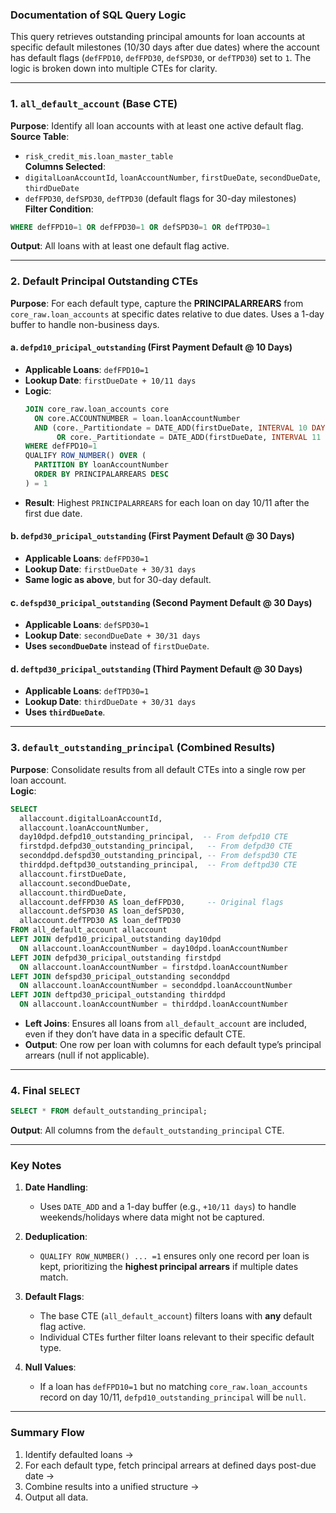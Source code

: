 ### Documentation of SQL Query Logic

This query retrieves outstanding principal amounts for loan accounts at specific default milestones (10/30 days after due dates) where the account has default flags (`defFPD10`, `defFPD30`, `defSPD30`, or `defTPD30`) set to `1`. The logic is broken down into multiple CTEs for clarity.

---

### **1. `all_default_account` (Base CTE)**
**Purpose**: Identify all loan accounts with at least one active default flag.  
**Source Table**:  
- `risk_credit_mis.loan_master_table`  
**Columns Selected**:  
- `digitalLoanAccountId`, `loanAccountNumber`, `firstDueDate`, `secondDueDate`, `thirdDueDate`  
- `defFPD30`, `defSPD30`, `defTPD30` (default flags for 30-day milestones)  
**Filter Condition**:  
```sql 
WHERE defFPD10=1 OR defFPD30=1 OR defSPD30=1 OR defTPD30=1
```
**Output**: All loans with at least one default flag active.

---

### **2. Default Principal Outstanding CTEs**
**Purpose**: For each default type, capture the **PRINCIPALARREARS** from `core_raw.loan_accounts` at specific dates relative to due dates. Uses a 1-day buffer to handle non-business days.  

#### **a. `defpd10_pricipal_outstanding` (First Payment Default @ 10 Days)**
- **Applicable Loans**: `defFPD10=1`  
- **Lookup Date**: `firstDueDate + 10/11 days`  
- **Logic**:  
  ```sql
  JOIN core_raw.loan_accounts core 
    ON core.ACCOUNTNUMBER = loan.loanAccountNumber 
    AND (core._Partitiondate = DATE_ADD(firstDueDate, INTERVAL 10 DAY)
         OR core._Partitiondate = DATE_ADD(firstDueDate, INTERVAL 11 DAY))
  WHERE defFPD10=1
  QUALIFY ROW_NUMBER() OVER (
    PARTITION BY loanAccountNumber 
    ORDER BY PRINCIPALARREARS DESC
  ) = 1
  ```
- **Result**: Highest `PRINCIPALARREARS` for each loan on day 10/11 after the first due date.

#### **b. `defpd30_pricipal_outstanding` (First Payment Default @ 30 Days)**
- **Applicable Loans**: `defFPD30=1`  
- **Lookup Date**: `firstDueDate + 30/31 days`  
- **Same logic as above**, but for 30-day default.

#### **c. `defspd30_pricipal_outstanding` (Second Payment Default @ 30 Days)**
- **Applicable Loans**: `defSPD30=1`  
- **Lookup Date**: `secondDueDate + 30/31 days`  
- **Uses `secondDueDate`** instead of `firstDueDate`.

#### **d. `deftpd30_pricipal_outstanding` (Third Payment Default @ 30 Days)**
- **Applicable Loans**: `defTPD30=1`  
- **Lookup Date**: `thirdDueDate + 30/31 days`  
- **Uses `thirdDueDate`**.

---

### **3. `default_outstanding_principal` (Combined Results)**
**Purpose**: Consolidate results from all default CTEs into a single row per loan account.  
**Logic**:  
```sql
SELECT 
  allaccount.digitalLoanAccountId,
  allaccount.loanAccountNumber,
  day10dpd.defpd10_outstanding_principal,  -- From defpd10 CTE
  firstdpd.defpd30_outstanding_principal,   -- From defpd30 CTE
  seconddpd.defspd30_outstanding_principal, -- From defspd30 CTE
  thirddpd.deftpd30_outstanding_principal,  -- From deftpd30 CTE
  allaccount.firstDueDate,
  allaccount.secondDueDate,
  allaccount.thirdDueDate,
  allaccount.defFPD30 AS loan_defFPD30,     -- Original flags
  allaccount.defSPD30 AS loan_defSPD30,
  allaccount.defTPD30 AS loan_defTPD30
FROM all_default_account allaccount
LEFT JOIN defpd10_pricipal_outstanding day10dpd 
  ON allaccount.loanAccountNumber = day10dpd.loanAccountNumber
LEFT JOIN defpd30_pricipal_outstanding firstdpd 
  ON allaccount.loanAccountNumber = firstdpd.loanAccountNumber
LEFT JOIN defspd30_pricipal_outstanding seconddpd 
  ON allaccount.loanAccountNumber = seconddpd.loanAccountNumber
LEFT JOIN deftpd30_pricipal_outstanding thirddpd 
  ON allaccount.loanAccountNumber = thirddpd.loanAccountNumber
```
- **Left Joins**: Ensures all loans from `all_default_account` are included, even if they don’t have data in a specific default CTE.  
- **Output**: One row per loan with columns for each default type’s principal arrears (null if not applicable).

---

### **4. Final `SELECT`**
```sql
SELECT * FROM default_outstanding_principal;
```
**Output**: All columns from the `default_outstanding_principal` CTE.

---

### **Key Notes**
1. **Date Handling**:  
   - Uses `DATE_ADD` and a 1-day buffer (e.g., `+10/11 days`) to handle weekends/holidays where data might not be captured.
   
2. **Deduplication**:  
   - `QUALIFY ROW_NUMBER() ... =1` ensures only one record per loan is kept, prioritizing the **highest principal arrears** if multiple dates match.

3. **Default Flags**:  
   - The base CTE (`all_default_account`) filters loans with **any** default flag active.
   - Individual CTEs further filter loans relevant to their specific default type.

4. **Null Values**:  
   - If a loan has `defFPD10=1` but no matching `core_raw.loan_accounts` record on day 10/11, `defpd10_outstanding_principal` will be `null`.

---

### **Summary Flow**
1. Identify defaulted loans →  
2. For each default type, fetch principal arrears at defined days post-due date →  
3. Combine results into a unified structure →  
4. Output all data.
